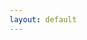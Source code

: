 ```yaml
---
layout: default
---
```


<head>
  <!-- ... -->

  <link rel="stylesheet" type="text/css" href="https://fonts.googleapis.com/earlyaccess/cwtexkai.css">
  <style>
    body {
     font-family: "cwTeXKai", serif;
    }

    p.big {
      line-height: 4;
      font-size: 40px;
    }
    </style>
</head>

鳥鳴於樹上。兒以石擊之。父曰：「何以擊鳥？」兒曰：「人言：『鵲之鳴吉，鴉之鳴凶。』今鳴者，鴉也。以故擊之。」父曰：「人之智高於鳥之智。人不能知吉凶。鳥何以能知之？」


<html>
 <head>
   <script type="text/javascript" src="https://www.gstatic.com/charts/loader.js"></script>
   <script type="text/javascript">
     google.charts.load('current', {'packages':['sankey']});
     google.charts.setOnLoadCallback(drawChart);
     function drawChart() {
       var data = new google.visualization.DataTable();
       data.addColumn('string', 'From');
       data.addColumn('string', 'To');
       data.addColumn('number', 'Weight');
       data.addRows([
         [ '鳥', '(一隻)鳥', 1 ],
         [ '鳴', '叫', 1 ],
         [ '於', '在', 1 ],
         [ '樹', '樹 ', 1 ],
         [ '上', '上 ', 1 ],
         [ '-', '- ', 1 ]
       ]);
       // Sets chart options.
       var options = {
         width: 250,
       };
       // Instantiates and draws our chart, passing in some options.
       var chart = new google.visualization.Sankey(document.getElementById('sankey_basic'));
       chart.draw(data, options);
     }
   </script>
 </head>
 <body>
   <div id="sankey_basic" style="width: 200px; height: 900px;"></div>
 </body>
</html>


[back](./)
